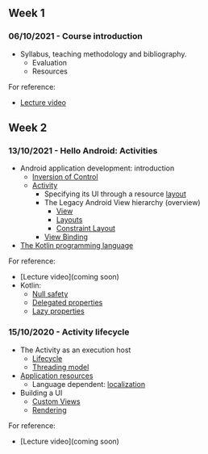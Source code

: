 
## Week 1
### 06/10/2021 - Course introduction
* Syllabus, teaching methodology and bibliography.
  * Evaluation
  * Resources

For reference:
  * [Lecture video](https://www.youtube.com/watch?v=4902iEuQSuI&list=PL8XxoCaL3dBj-9DhstfK_krmviLwfN7mX&index=1)
  
## Week 2
### 13/10/2021 - Hello Android: Activities
* Android application development: introduction
  * [Inversion of Control](https://martinfowler.com/bliki/InversionOfControl.html)
  * [Activity](https://developer.android.com/guide/components/activities/intro-activities)
    * Specifying its UI through a resource [layout](https://developer.android.com/guide/topics/resources/layout-resource)
    * The Legacy Android View hierarchy (overview)
      * [View](https://developer.android.com/reference/android/view/View)
      * [Layouts](https://developer.android.com/guide/topics/ui/declaring-layout)
      * [Constraint Layout](https://developer.android.com/training/constraint-layout/)
    * [View Binding](https://developer.android.com/topic/libraries/view-binding)
* [The Kotlin programming language](https://kotlinlang.org/docs/reference/)
  

For reference:
  * [Lecture video](coming soon)
  * Kotlin:
    * [Null safety](https://kotlinlang.org/docs/null-safety.html)
    * [Delegated properties](https://kotlinlang.org/docs/delegated-properties.html)
    * [Lazy properties](https://kotlinlang.org/docs/delegated-properties.html#lazy-properties)

### 15/10/2020 - Activity lifecycle 

* The Activity as an execution host
  * [Lifecycle](https://developer.android.com/guide/components/activities/activity-lifecycle)
  * [Threading model](https://developer.android.com/guide/components/processes-and-threads#Threads)
* [Application resources](https://developer.android.com/guide/topics/resources/providing-resources)
  * Language dependent: [localization](https://developer.android.com/guide/topics/resources/localization)
* Building a UI
  * [Custom Views](https://developer.android.com/guide/topics/ui/custom-components)
  * [Rendering](https://developer.android.com/guide/topics/ui/how-android-draws)

For reference:
  * [Lecture video](coming soon)

